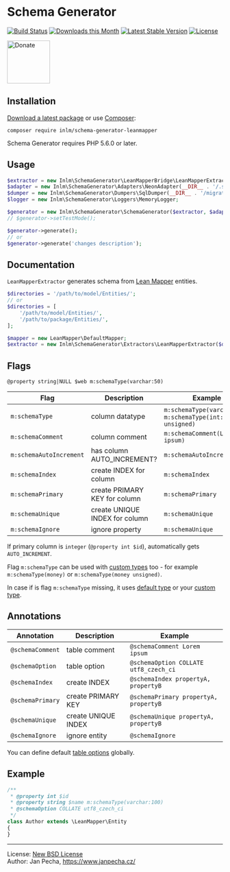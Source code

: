 # Schema Generator

[![Build Status](https://github.com/inlm/schema-generator-leanmapper/workflows/Build/badge.svg)](https://github.com/inlm/schema-generator-leanmapper/actions)
[![Downloads this Month](https://img.shields.io/packagist/dm/inlm/schema-generator-leanmapper.svg)](https://packagist.org/packages/inlm/schema-generator-leanmapper)
[![Latest Stable Version](https://poser.pugx.org/inlm/schema-generator-leanmapper/v/stable)](https://github.com/inlm/schema-generator-leanmapper/releases)
[![License](https://img.shields.io/badge/license-New%20BSD-blue.svg)](https://github.com/inlm/schema-generator-leanmapper/blob/master/license.md)

<a href="https://www.janpecha.cz/donate/schema-generator/"><img src="https://buymecoffee.intm.org/img/donate-banner.v1.svg" alt="Donate" height="100"></a>


## Installation

[Download a latest package](https://github.com/inlm/schema-generator-leanmapper/releases) or use [Composer](http://getcomposer.org/):

```
composer require inlm/schema-generator-leanmapper
```

Schema Generator requires PHP 5.6.0 or later.


## Usage

```php
$extractor = new Inlm\SchemaGenerator\LeanMapperBridge\LeanMapperExtractor(__DIR__ . '/model/Entities/', new LeanMapper\DefaultMapper);
$adapter = new Inlm\SchemaGenerator\Adapters\NeonAdapter(__DIR__ . '/.schema.neon');
$dumper = new Inlm\SchemaGenerator\Dumpers\SqlDumper(__DIR__ . '/migrations/structures/');
$logger = new Inlm\SchemaGenerator\Loggers\MemoryLogger;

$generator = new Inlm\SchemaGenerator\SchemaGenerator($extractor, $adapter, $dumper, $logger, Inlm\SchemaGenerator\Database::MYSQL);
// $generator->setTestMode();

$generator->generate();
// or
$generator->generate('changes description');
```

## Documentation

`LeanMapperExtractor` generates schema from [Lean Mapper](http://leanmapper.com/) entities.

```php
$directories = '/path/to/model/Entities/';
// or
$directories = [
	'/path/to/model/Entities/',
	'/path/to/package/Entities/',
];

$mapper = new LeanMapper\DefaultMapper;
$extractor = new Inlm\SchemaGenerator\Extractors\LeanMapperExtractor($directories, $mapper);
```

## Flags

```
@property string|NULL $web m:schemaType(varchar:50)
```

| Flag                    | Description                    | Example                                  |
| ----------------------- | ------------------------------ | ---------------------------------------- |
| `m:schemaType`          | column datatype                | `m:schemaType(varchar:50)`, `m:schemaType(int:10 unsigned)` |
| `m:schemaComment`       | column comment                 | `m:schemaComment(Lorem ipsum)`           |
| `m:schemaAutoIncrement` | has column AUTO_INCREMENT?     | `m:schemaAutoIncrement`                  |
| `m:schemaIndex`         | create INDEX for column        | `m:schemaIndex`                          |
| `m:schemaPrimary`       | create PRIMARY KEY for column  | `m:schemaPrimary`                        |
| `m:schemaUnique`        | create UNIQUE INDEX for column | `m:schemaUnique`                         |
| `m:schemaIgnore`        | ignore property                | `m:schemaUnique`                         |

If primary column is `integer` (`@property int $id`), automatically gets `AUTO_INCREMENT`.

Flag `m:schemaType` can be used with [custom types](https://github.com/inlm/schema-generator/blob/master/docs/custom-types.md) too - for example `m:schemaType(money)` or `m:schemaType(money unsigned)`.

In case if is flag `m:schemaType` missing, it uses [default type](https://github.com/inlm/schema-generator/blob/master/docs/default-types.md) or your [custom type](https://github.com/inlm/schema-generator/blob/master/docs/custom-types.md).


## Annotations

| Annotation       | Description         | Example                               |
| ---------------- | ------------------- | ------------------------------------- |
| `@schemaComment` | table comment       | `@schemaComment Lorem ipsum`          |
| `@schemaOption`  | table option        | `@schemaOption COLLATE utf8_czech_ci` |
| `@schemaIndex`   | create INDEX        | `@schemaIndex propertyA, propertyB`   |
| `@schemaPrimary` | create PRIMARY KEY  | `@schemaPrimary propertyA, propertyB` |
| `@schemaUnique`  | create UNIQUE INDEX | `@schemaUnique propertyA, propertyB`  |
| `@schemaIgnore`  | ignore entity       | `@schemaIgnore`                       |

You can define default [table options](https://github.com/inlm/schema-generator/blob/master/docs/table-options.md) globally.


## Example

```php
/**
 * @property int $id
 * @property string $name m:schemaType(varchar:100)
 * @schemaOption COLLATE utf8_czech_ci
 */
class Author extends \LeanMapper\Entity
{
}
```


------------------------------

License: [New BSD License](license.md)
<br>Author: Jan Pecha, https://www.janpecha.cz/
